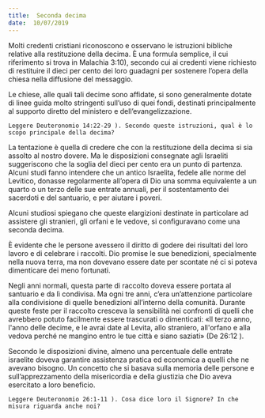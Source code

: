```yaml
---
title:  Seconda decima
date:  10/07/2019
---
```


Molti credenti cristiani riconoscono e osservano le istruzioni bibliche relative alla restituzione della decima. È una formula semplice, il cui riferimento si trova in Malachia 3:10), secondo cui ai credenti viene richiesto di restituire il dieci per cento dei loro guadagni per sostenere l’opera della chiesa nella diffusione del messaggio.

Le chiese, alle quali tali decime sono affidate, si sono generalmente dotate di linee guida molto stringenti sull’uso di quei fondi, destinati principalmente al supporto diretto del ministero e dell’evangelizzazione.

`Leggere Deuteronomio 14:22-29 ). Secondo queste istruzioni, qual è lo scopo principale della decima?`

La tentazione è quella di credere che con la restituzione della decima si sia assolto al nostro dovere. Ma le disposizioni consegnate agli Israeliti suggeriscono che la soglia del dieci per cento era un punto di partenza. Alcuni studi fanno intendere che un antico Israelita, fedele alle norme del Levitico, donasse regolarmente all’opera di Dio una somma equivalente a un quarto o un terzo delle sue entrate annuali, per il sostentamento dei sacerdoti e del santuario, e per aiutare i poveri.

Alcuni studiosi spiegano che queste elargizioni destinate in particolare ad assistere gli stranieri, gli orfani e le vedove, si configuravano come una seconda decima.

È evidente che le persone avessero il diritto di godere dei risultati del loro lavoro e di celebrare i raccolti. Dio promise le sue benedizioni, specialmente nella nuova terra, ma non dovevano essere date per scontate né ci si poteva dimenticare dei meno fortunati.

Negli anni normali, questa parte di raccolto doveva essere portata al santuario e da lì condivisa. Ma ogni tre anni, c’era un’attenzione particolare alla condivisione di quelle benedizioni all’interno della comunità. Durante queste feste per il raccolto cresceva la sensibilità nei confronti di quelli che avrebbero potuto facilmente essere trascurati o dimenticati: «Il terzo anno, l'anno delle decime, e le avrai date al Levita, allo straniero, all'orfano e alla vedova perché ne mangino entro le tue città e siano saziati» (De 26:12 ).

Secondo le disposizioni divine, almeno una percentuale delle entrate israelite doveva garantire assistenza pratica ed economica a quelli che ne avevano bisogno. Un concetto che si basava sulla memoria delle persone e sull’apprezzamento della misericordia e della giustizia che Dio aveva esercitato a loro beneficio.

`Leggere Deuteronomio 26:1-11 ). Cosa dice loro il Signore? In che misura riguarda anche noi?`